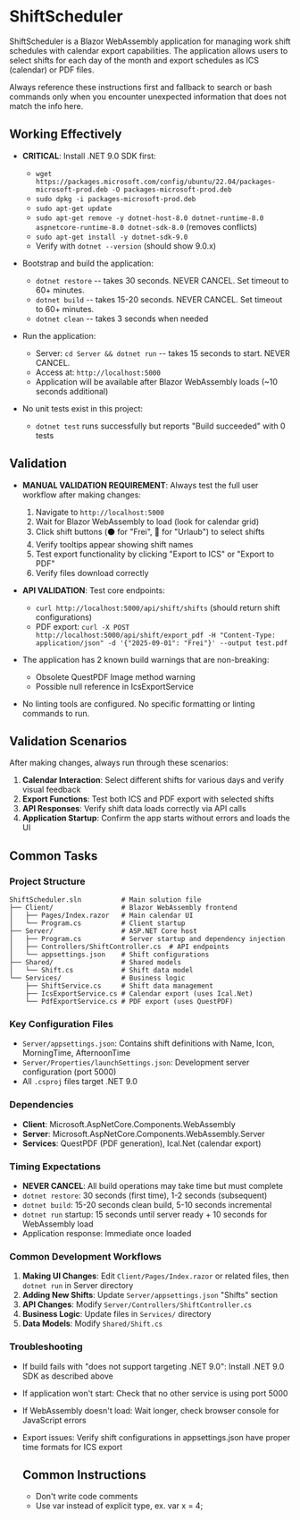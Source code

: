 # ShiftScheduler
ShiftScheduler is a Blazor WebAssembly application for managing work shift schedules with calendar export capabilities. The application allows users to select shifts for each day of the month and export schedules as ICS (calendar) or PDF files.

Always reference these instructions first and fallback to search or bash commands only when you encounter unexpected information that does not match the info here.

## Working Effectively
- **CRITICAL**: Install .NET 9.0 SDK first:
  - `wget https://packages.microsoft.com/config/ubuntu/22.04/packages-microsoft-prod.deb -O packages-microsoft-prod.deb`
  - `sudo dpkg -i packages-microsoft-prod.deb`
  - `sudo apt-get update`
  - `sudo apt-get remove -y dotnet-host-8.0 dotnet-runtime-8.0 aspnetcore-runtime-8.0 dotnet-sdk-8.0` (removes conflicts)
  - `sudo apt-get install -y dotnet-sdk-9.0`
  - Verify with `dotnet --version` (should show 9.0.x)

- Bootstrap and build the application:
  - `dotnet restore` -- takes 30 seconds. NEVER CANCEL. Set timeout to 60+ minutes.
  - `dotnet build` -- takes 15-20 seconds. NEVER CANCEL. Set timeout to 60+ minutes.
  - `dotnet clean` -- takes 3 seconds when needed

- Run the application:
  - Server: `cd Server && dotnet run` -- takes 15 seconds to start. NEVER CANCEL.
  - Access at: `http://localhost:5000`
  - Application will be available after Blazor WebAssembly loads (~10 seconds additional)

- No unit tests exist in this project:
  - `dotnet test` runs successfully but reports "Build succeeded" with 0 tests

## Validation
- **MANUAL VALIDATION REQUIREMENT**: Always test the full user workflow after making changes:
  1. Navigate to `http://localhost:5000`
  2. Wait for Blazor WebAssembly to load (look for calendar grid)
  3. Click shift buttons (⚫ for "Frei", 🌴 for "Urlaub") to select shifts
  4. Verify tooltips appear showing shift names
  5. Test export functionality by clicking "Export to ICS" or "Export to PDF"
  6. Verify files download correctly

- **API VALIDATION**: Test core endpoints:
  - `curl http://localhost:5000/api/shift/shifts` (should return shift configurations)
  - PDF export: `curl -X POST http://localhost:5000/api/shift/export_pdf -H "Content-Type: application/json" -d '{"2025-09-01": "Frei"}' --output test.pdf`

- The application has 2 known build warnings that are non-breaking:
  - Obsolete QuestPDF Image method warning
  - Possible null reference in IcsExportService

- No linting tools are configured. No specific formatting or linting commands to run.

## Validation Scenarios
After making changes, always run through these scenarios:
1. **Calendar Interaction**: Select different shifts for various days and verify visual feedback
2. **Export Functions**: Test both ICS and PDF export with selected shifts
3. **API Responses**: Verify shift data loads correctly via API calls
4. **Application Startup**: Confirm the app starts without errors and loads the UI

## Common Tasks
### Project Structure
```
ShiftScheduler.sln          # Main solution file
├── Client/                 # Blazor WebAssembly frontend
│   ├── Pages/Index.razor   # Main calendar UI
│   └── Program.cs          # Client startup
├── Server/                 # ASP.NET Core host
│   ├── Program.cs          # Server startup and dependency injection
│   ├── Controllers/ShiftController.cs  # API endpoints
│   └── appsettings.json    # Shift configurations
├── Shared/                 # Shared models
│   └── Shift.cs            # Shift data model
└── Services/               # Business logic
    ├── ShiftService.cs     # Shift data management
    ├── IcsExportService.cs # Calendar export (uses Ical.Net)
    └── PdfExportService.cs # PDF export (uses QuestPDF)
```

### Key Configuration Files
- `Server/appsettings.json`: Contains shift definitions with Name, Icon, MorningTime, AfternoonTime
- `Server/Properties/launchSettings.json`: Development server configuration (port 5000)
- All `.csproj` files target .NET 9.0

### Dependencies
- **Client**: Microsoft.AspNetCore.Components.WebAssembly
- **Server**: Microsoft.AspNetCore.Components.WebAssembly.Server
- **Services**: QuestPDF (PDF generation), Ical.Net (calendar export)

### Timing Expectations
- **NEVER CANCEL**: All build operations may take time but must complete
- `dotnet restore`: 30 seconds (first time), 1-2 seconds (subsequent)
- `dotnet build`: 15-20 seconds clean build, 5-10 seconds incremental
- `dotnet run` startup: 15 seconds until server ready + 10 seconds for WebAssembly load
- Application response: Immediate once loaded

### Common Development Workflows
1. **Making UI Changes**: Edit `Client/Pages/Index.razor` or related files, then `dotnet run` in Server directory
2. **Adding New Shifts**: Update `Server/appsettings.json` "Shifts" section
3. **API Changes**: Modify `Server/Controllers/ShiftController.cs`
4. **Business Logic**: Update files in `Services/` directory
5. **Data Models**: Modify `Shared/Shift.cs`

### Troubleshooting
- If build fails with "does not support targeting .NET 9.0": Install .NET 9.0 SDK as described above
- If application won't start: Check that no other service is using port 5000
- If WebAssembly doesn't load: Wait longer, check browser console for JavaScript errors
- Export issues: Verify shift configurations in appsettings.json have proper time formats for ICS export

  ## Common Instructions
  - Don't write code comments
  - Use var instead of explicit type, ex. var x = 4;
